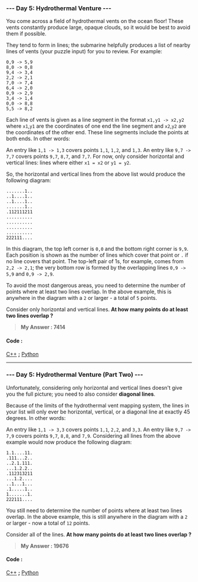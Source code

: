 
### **--- Day 5: Hydrothermal Venture ---**

You come across a field of hydrothermal vents on the ocean floor! These vents constantly produce large, opaque clouds, so it would be best to avoid them if possible.

They tend to form in lines; the submarine helpfully produces a list of nearby lines of vents (your puzzle input) for you to review. For example:
```
0,9 -> 5,9
8,0 -> 0,8
9,4 -> 3,4
2,2 -> 2,1
7,0 -> 7,4
6,4 -> 2,0
0,9 -> 2,9
3,4 -> 1,4
0,0 -> 8,8
5,5 -> 8,2
```
Each line of vents is given as a line segment in the format ```x1,y1 -> x2,y2``` where ```x1```,```y1``` are the coordinates of one end the line segment and ```x2```,```y2``` are the coordinates of the other end. These line segments include the points at both ends. In other words:

An entry like ```1,1 -> 1,3``` covers points ```1,1```, ```1,2```, and ```1,3```.
An entry like ```9,7 -> 7,7``` covers points ```9,7```, ```8,7```, and ```7,7```.
For now, only consider horizontal and vertical lines: lines where either ```x1 = x2``` or ```y1 = y2```.

So, the horizontal and vertical lines from the above list would produce the following diagram:
```
.......1..
..1....1..
..1....1..
.......1..
.112111211
..........
..........
..........
..........
222111....
```
In this diagram, the top left corner is ```0,0``` and the bottom right corner is ```9,9```. Each position is shown as the number of lines which cover that point or ```.``` if no line covers that point. The top-left pair of 1s, for example, comes from ```2,2 -> 2,1```; the very bottom row is formed by the overlapping lines ```0,9 -> 5,9``` and ```0,9 -> 2,9```.

To avoid the most dangerous areas, you need to determine the number of points where at least two lines overlap. In the above example, this is anywhere in the diagram with a ```2``` or larger - a total of ```5``` points.

Consider only horizontal and vertical lines. **At how many points do at least two lines overlap ?**

> **My Answer : 7414**

#### Code :
[C++](https://github.com/Kabiirk/advent-of-code-2021-entries/blob/main/Day05/Day05.cpp) **;** [Python](https://github.com/Kabiirk/advent-of-code-2021-entries/blob/main/Day05/Day05.py)
 
------
 
### **--- Day 5: Hydrothermal Venture (Part Two) ---**

Unfortunately, considering only horizontal and vertical lines doesn't give you the full picture; you need to also consider **diagonal lines**.

Because of the limits of the hydrothermal vent mapping system, the lines in your list will only ever be horizontal, vertical, or a diagonal line at exactly 45 degrees. In other words:

An entry like ```1,1 -> 3,3``` covers points ```1,1```, ```2,2```, and ```3,3```.
An entry like ```9,7 -> 7,9``` covers points ```9,7```, ```8,8```, and ```7,9```.
Considering all lines from the above example would now produce the following diagram:
```
1.1....11.
.111...2..
..2.1.111.
...1.2.2..
.112313211
...1.2....
..1...1...
.1.....1..
1.......1.
222111....
```
You still need to determine the number of points where at least two lines overlap. In the above example, this is still anywhere in the diagram with a ```2``` or larger - now a total of ```12``` points.

Consider all of the lines. **At how many points do at least two lines overlap ?**

> **My Answer : 19676**

#### Code :
[C++](https://github.com/Kabiirk/advent-of-code-2021-entries/blob/main/Day05/Day05.cpp) **;** [Python](https://github.com/Kabiirk/advent-of-code-2021-entries/blob/main/Day05/Day05.py)
